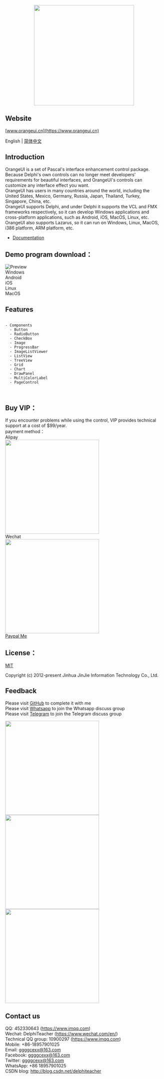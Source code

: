 <p align="center">
  <img width="320" src="https://github.com/DelphiTeacher/OrangeUI4Lazarus/blob/main/orangeui.png">
</p>


## Website
[www.orangeui.cn](https://www.orangeui.cn)

English | [简体中文](./README.zh-CN.md)



## Introduction

OrangeUI is a set of Pascal's interface enhancement control package.  
Because Delphi's own controls can no longer meet developers' requirements for beautiful interfaces, and OrangeUI's controls can customize any interface effect you want.  
OrangeUI has users in many countries around the world, including the United States, Mexico, Germany, Russia, Japan, Thailand, Turkey, Singapore, China, etc.  
OrangeUI supports Delphi, and under Delphi it supports the VCL and FMX frameworks respectively, so it can develop Windows applications and cross-platform applications, such as Android, iOS, MacOS, Linux, etc.  
OrangeUI also supports Lazarus, so it can run on Windows, Linux, MacOS, i386 platform, ARM platform, etc.  

- [Documentation](https://www.orangeui.cn/en-US/components/install)


## Demo program download：
![Preview](https://github.com/DelphiTeacher/OrangeUI4Lazarus/blob/main/preview-pc.png)  
Windows  
Android  
iOS  
Linux  
MacOS  



## Features

```

- Components
  - Button
  - RadioButton
  - CheckBox
  - Image
  - ProgressBar
  - ImageListViewer
  - ListView
  - TreeView
  - Grid
  - Chart
  - DrawPanel
  - MultiColorLabel
  - PageControl



```




## Buy VIP：
If you encounter problems while using the control, VIP provides technical support at a cost of $99/year.  
payment method：  
Alipay  
<img src="https://github.com/DelphiTeacher/OrangeUI4Lazarus/blob/main/alipay_barcode.jpg" width="300" />  
Wechat    
<img src="https://github.com/DelphiTeacher/OrangeUI4Lazarus/blob/main/wechatpay_barcode.png" width="300" />    
[Paypal Me](https://www.paypal.me/DelphiTeacher)  


## License：
[MIT](https://github.com/DelphiTeacher/OrangeUI4Lazarus/blob/master/LICENSE)

Copyright (c) 2012-present Jinhua JinJie Information Technology Co., Ltd.  




## Feedback

Please visit [GitHub](https://github.com/DelphiTeacher/OrangeUI4Lazarus) to complete it with me  
Please visit [Whatsapp](https://chat.whatsapp.com/HnsO8lr9nHGHMAZCUiJZtR) to join the Whatsapp discuss group  
Please visit [Telegram](https://t.me/+ucRAUnwMlnxiZWU1) to join the Telegram discuss group

<div>
  <img data-type="orangeui_qqgroup" src="https://github.com/DelphiTeacher/OrangeUI4Lazarus/blob/main/orangeui_qqgroup_qrcode.jpg" width="300" />
  <img data-type="delphi_mp" src="https://github.com/DelphiTeacher/OrangeUI4Lazarus/blob/main/delphi_mp_qrcode.jpg" width="300" />
  <img data-type="my_wechat" src="https://github.com/DelphiTeacher/OrangeUI4Lazarus/blob/main/my_wechat_qrcode.jpg" width="300" />
</div>




## Contact us

QQ: 452330643 (https://www.imqq.com)  
Wechat: DelphiTeacher (https://www.wechat.com/en/)  
Technical QQ group: 10900297 (https://www.imqq.com)  
Mobile: +86-18957901025  
Email: ggggcexx@163.com  
Facebook: ggggcexx@163.com  
Twitter: ggggcexx@163.com  
WhatsApp: +86 18957901025  
CSDN blog: http://blog.csdn.net/delphiteacher

